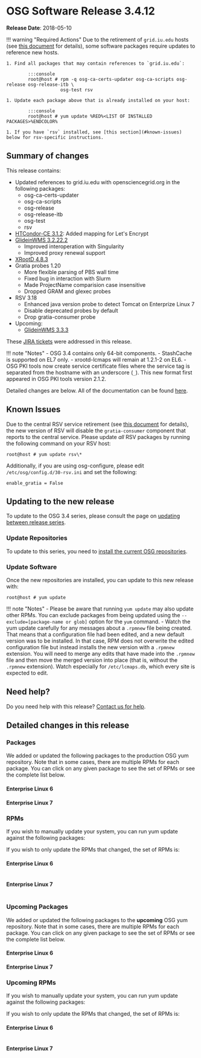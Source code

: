 OSG Software Release 3.4.12
===========================

**Release Date**: 2018-05-10

!!! warning "Required Actions"
    Due to the retirement of `grid.iu.edu` hosts (see [this document](https://opensciencegrid.org/technology/policy/service-migrations-spring-2018/)
    for details), some software packages require updates to reference new hosts.

    1. Find all packages that may contain references to `grid.iu.edu`:

            :::console
            root@host # rpm -q osg-ca-certs-updater osg-ca-scripts osg-release osg-release-itb \
                        osg-test rsv

    1. Update each package above that is already installed on your host:

            :::console
            root@host # yum update %RED%<LIST OF INSTALLED PACKAGES>%ENDCOLOR%

    1. If you have `rsv` installed, see [this section](#known-issues) below for rsv-specific instructions.

Summary of changes
------------------

This release contains:

-   Updated references to grid.iu.edu with opensciencegrid.org in the following packages:
    -   osg-ca-certs-updater
    -   osg-ca-scripts
    -   osg-release
    -   osg-release-itb
    -   osg-test
    -   rsv
-   [HTCondor-CE 3.1.2](https://github.com/opensciencegrid/htcondor-ce/releases/tag/v3.1.2): Added mapping for Let's Encrypt
-   [GlideinWMS 3.2.22.2](http://glideinwms.fnal.gov/doc.v3_2_22_2/history.html)
    -   Improved interoperation with Singularity
    -   Improved proxy renewal support
-   [XRootD 4.8.3](https://github.com/xrootd/xrootd/blob/v4.8.3/docs/ReleaseNotes.txt)
-   Gratia probes 1.20
    -   More flexible parsing of PBS wall time
    -   Fixed bug in interaction with Slurm
    -   Made ProjectName comparision case insensitive
    -   Dropped GRAM and glexec probes
-   RSV 3.18
    -   Enhanced java version probe to detect Tomcat on Enterprize Linux 7
    -   Disable deprecated probes by default
    -   Drop gratia-consumer probe
-   Upcoming:
    -   [GlideinWMS 3.3.3](http://glideinwms.fnal.gov/doc.v3_3_3/history.html#development)

These [JIRA tickets](https://jira.opensciencegrid.org/issues/?jql=project%20%3D%20SOFTWARE%20AND%20fixVersion%20%3D%203.4.12%20ORDER%20BY%20priority%20DESC%2C%20key%20DESC) were addressed in this release.

!!! note "Notes"
    -   OSG 3.4 contains only 64-bit components.
    -   StashCache is supported on EL7 only.
    -   xrootd-lcmaps will remain at 1.2.1-2 on EL6.
    -   OSG PKI tools now create service certificate files where the service tag is separated from the hostname with an underscore (`_`). This new format first appeared in OSG PKI tools version 2.1.2.

Detailed changes are below. All of the documentation can be found [here](/index.md).

Known Issues
------------

Due to the central RSV service retirement (see [this document](https://opensciencegrid.org/technology/policy/service-migrations-spring-2018/) for details),
the new version of RSV will disable the `gratia-consumer` component that reports to the central service.
Please update _all_ RSV packages by running the following command on your RSV host:

``` console
root@host # yum update rsv\*
```

Additionally, if you are using osg-configure, please edit `/etc/osg/config.d/30-rsv.ini` and set the following:

``` file
enable_gratia = False
```

Updating to the new release
---------------------------

To update to the OSG 3.4 series, please consult the page on [updating between release series](/release/release_series#updating-from-osg-31-32-33-to-33-or-34).

### Update Repositories

To update to this series, you need to [install the current OSG repositories](/common/yum#install-osg-repositories).

### Update Software

Once the new repositories are installed, you can update to this new release with:

``` console
root@host # yum update
```

!!! note "Notes"
    -   Please be aware that running `yum update` may also update other RPMs. You can exclude packages from being updated using the `--exclude=[package-name or glob]` option for the `yum` command.
    -   Watch the yum update carefully for any messages about a `.rpmnew` file being created. That means that a configuration file had been edited, and a new default version was to be installed. In that case, RPM does not overwrite the edited configuration file but instead installs the new version with a `.rpmnew` extension. You will need to merge any edits that have made into the `.rpmnew` file and then move the merged version into place (that is, without the `.rpmnew` extension). Watch especially for `/etc/lcmaps.db`, which every site is expected to edit.

Need help?
----------

Do you need help with this release? [Contact us for help](/common/help).

Detailed changes in this release
--------------------------------

### Packages

We added or updated the following packages to the production OSG yum repository. Note that in some cases, there are multiple RPMs for each package. You can click on any given package to see the set of RPMs or see the complete list below.

#### Enterprise Linux 6

#### Enterprise Linux 7

### RPMs

If you wish to manually update your system, you can run yum update against the following packages:


If you wish to only update the RPMs that changed, the set of RPMs is:

#### Enterprise Linux 6

``` file
```

#### Enterprise Linux 7

``` file
```

### Upcoming Packages

We added or updated the following packages to the **upcoming** OSG yum repository. Note that in some cases, there are multiple RPMs for each package. You can click on any given package to see the set of RPMs or see the complete list below.

#### Enterprise Linux 6


#### Enterprise Linux 7


### Upcoming RPMs

If you wish to manually update your system, you can run yum update against the following packages:


If you wish to only update the RPMs that changed, the set of RPMs is:

#### Enterprise Linux 6

``` file
```

#### Enterprise Linux 7

``` file
```
